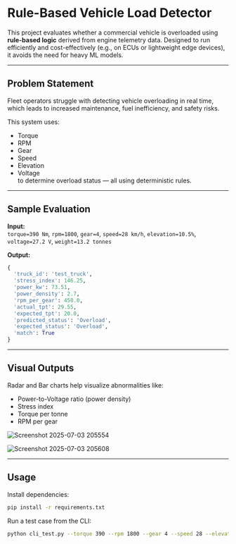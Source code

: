 #  Rule-Based Vehicle Load Detector

This project evaluates whether a commercial vehicle is overloaded using **rule-based logic** derived from engine telemetry data. Designed to run efficiently and cost-effectively (e.g., on ECUs or lightweight edge devices), it avoids the need for heavy ML models.

---

##  Problem Statement

Fleet operators struggle with detecting vehicle overloading in real time, which leads to increased maintenance, fuel inefficiency, and safety risks.

This system uses:
- Torque
- RPM
- Gear
- Speed
- Elevation
- Voltage  
to determine overload status — all using deterministic rules.

---

##  Sample Evaluation

**Input:**  
`torque=390 Nm`, `rpm=1800`, `gear=4`, `speed=28 km/h`, `elevation=10.5%`, `voltage=27.2 V`, `weight=13.2 tonnes`

**Output:**
```python
{
  'truck_id': 'test_truck',
  'stress_index': 146.25,
  'power_kw': 73.51,
  'power_density': 2.7,
  'rpm_per_gear': 450.0,
  'actual_tpt': 29.55,
  'expected_tpt': 20.0,
  'predicted_status': 'Overload',
  'expected_status': 'Overload',
  'match': True
}
````

---

##  Visual Outputs

Radar and Bar charts help visualize abnormalities like:

* Power-to-Voltage ratio (power density)
* Stress index
* Torque per tonne
* RPM per gear



![Screenshot 2025-07-03 205554](https://github.com/user-attachments/assets/19e75972-692d-48f6-922f-d61a55459a91)

![Screenshot 2025-07-03 205608](https://github.com/user-attachments/assets/e266e0f2-54c5-441e-a011-612f269fb8da)


---

##  Usage

Install dependencies:

```bash
pip install -r requirements.txt
```

Run a test case from the CLI:

```bash
python cli_test.py --torque 390 --rpm 1800 --gear 4 --speed 28 --elevation 10.5 --voltage 27.2 --weight 13.2
```
